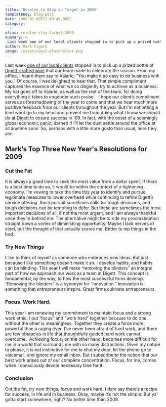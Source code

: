 ```yaml
---
title: 'Resolve to Stay on Target in 2009'
templateKey: blog-post
date: 2009-01-06T12:49:45.000Z
category: 
  -
alias: resolve-stay-target-2009
summary: > 
 Last week one of our local clients stopped in to pick up a prized bottle of Digett-crafted wine that our team made to celebrate the season. From my office, I heard them say to Valarie: "You make it so easy to do business with you." Of course, I was delighted to hear that. That simple compliment captures the essence of what we so diligently try to achieve as a business. My hat goes off to Valarie, as well as the rest of the team, for doing everything it takes to engender such praise.
author: Mark Figart
image: /assets/post-placeholder.png
---
```


Last week [one of our local clients](http://www.innove.com/ "one of our local clients") stopped in to pick up a prized bottle of [Digett-crafted wine](/wine "Digett-crafted wine") that our team made to celebrate the season. From my office, I heard them say to Valarie: "You make it so easy to do business with you." Of course, I was delighted to hear that. That simple compliment captures the essence of what we so diligently try to achieve as a business. My hat goes off to Valarie, as well as the rest of the team, for doing everything it takes to engender such praise.   I hope our client’s compliment serves as foreshadowing of the year to come and that we hear much more positive feedback from our clients throughout the year. But I'm not letting a kind word go to my head and prevent me from doing what I know we should do at Digett to ensure success in '09. In fact, with the onset of a seemingly global economic panic, darned if I’ll let the dust settle around the office at all anytime soon. So, perhaps with a little more gusto than usual, here they are:

Mark’s Top Three New Year's Resolutions for 2009
------------------------------------------------

### Cut the Fat

It is always a good time to seek the most value from a dollar spent. If there is a best time to do so, it would be within the context of a tightening economy. I’m vowing to take the time this year to identify and pursue legitimate measures to lower overhead while continuing to refine Digett’s service offering. Such pursuit sometimes calls for tough decisions, and tough decisions can be tempting to defer. But these are sometimes the most important decisions of all, if not the most urgent, and I am always thankful once they’re behind me. The alternative might be to ride my procrastination straight down a vortex of diminishing opportunity. Maybe I lack nerves of steel, but the thought of that actually scares me. Better to nip things in the bud.

### Try New Things

I like to think of myself as someone who embraces new ideas. But just because I like something doesn’t make it so. I develop habits, and habits can be blinding. This year I will make “removing the blinders” an integral part of how we approach our work as a team at Digett. This concept is fundamental, by the way, to how the most successful firms develop. “Removing the blinders” is a synonym for “innovation.” Innovation is something that entrepreneurs inspire. Great firms cultivate entrepreneurs.

### Focus. Work Hard.

This year I am renewing my commitment to maintain focus and a strong work ethic. I put “focus” and “work hard” together because to do one without the other is meaningless. Together they create a force more powerful than a raging river. I’ve never been afraid of hard work, and there are few obstacles in life that thoughtfully guided hard work cannot overcome.  Achieving focus, on the other hand, becomes more difficult for me in a world that surrounds me with so many distractions. Given my nature to please, it is not instinctive for me to shut my door, let the phone go to voicemail, and ignore my email inbox. But I subscribe to the notion that our best work arises out of our complete concentration. Focus, for me, comes when I consciously devote necessary time for it.

### Conclusion

Cut the fat, try new things, focus and work hard. I dare say there’s a recipe for success, in life and in business. Okay, maybe it’s not the simple. But ya’ gotta start somewhere, right? No better time than 2009.